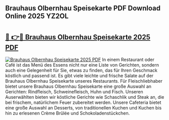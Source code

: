 ## Brauhaus Olbernhau Speisekarte PDF Download Online 2025 YZ2OL

# <h2><a href="http://gcacuh6.nevu.top/?p=Brauhaus+Olbernhau+Speisekarte">🔗 👉🔴 Brauhaus Olbernhau Speisekarte 2025 PDF</a></h2>

[![Brauhaus Olbernhau Speisekarte 2025 PDF](https://i.imgur.com/dBaPXMq.png)](http://gcacuh6.nevu.top/?p=Brauhaus+Olbernhau+Speisekarte)
In einem Restaurant oder Café ist das Menü des Essens nicht nur eine Liste von Gerichten, sondern auch eine Gelegenheit für Sie, etwas zu finden, das für Ihren Geschmack köstlich und passend ist. Es gibt viele leichte und frische Salate auf der Brauhaus Olbernhau Speisekarte unseres Restaurants. Für Fleischliebhaber bietet unsere Brauhaus Olbernhau Speisekarte eine große Auswahl an Gerichten: Rindfleisch, Schweinefleisch, Huhn und Fisch. Unseren Auserwählten bieten wir köstliche Gerichte wie Schaschlik und Steak an, die bei frischem, natürlichem Feuer zubereitet werden. Unsere Cafeteria bietet eine große Auswahl an Desserts, von traditionellen Kuchen und Kuchen bis hin zu erlesenen Crème Brûlée und Schokoladenstückchen.
